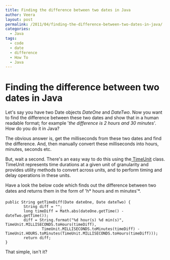 ```yaml
---
title: Finding the difference between two dates in Java
author: Veera
layout: post
permalink: /2011/04/finding-the-difference-between-two-dates-in-java/
categories:
  - Java
tags:
  - code
  - date
  - difference
  - How To
  - Java
---
```

# Finding the difference between two dates in Java

Let's say you have two Date objects *DateOne* and *DateTwo*. Now you want to find the difference between these two dates and show that in a human readable format; for example '*the difference is 2 hours and 30 minutes*'. How do you do it in Java?

The obvious answer is, get the milliseconds from these two dates and find the difference. And, then manually convert these milliseconds into hours, minutes, seconds etc.

But, wait a second. There's an easy way to do this using the[ TimeUnit][1] class. TimeUnit represents time durations at a given unit of granularity and provides utility methods to convert across units, and to perform timing and delay operations in these units.

 [1]: http://download.oracle.com/javase/6/docs/api/java/util/concurrent/TimeUnit.html

Have a look the below code which finds out the difference between two dates and returns them in the form of 'h* hours and m minutes'*.

    public String getTimeDiff(Date dateOne, Date dateTwo) {
            String diff = "";
            long timeDiff = Math.abs(dateOne.getTime() - dateTwo.getTime());
            diff = String.format("%d hour(s) %d min(s)", TimeUnit.MILLISECONDS.toHours(timeDiff),
                    TimeUnit.MILLISECONDS.toMinutes(timeDiff) - TimeUnit.HOURS.toMinutes(TimeUnit.MILLISECONDS.toHours(timeDiff)));
            return diff;
    }

That simple, isn't it?